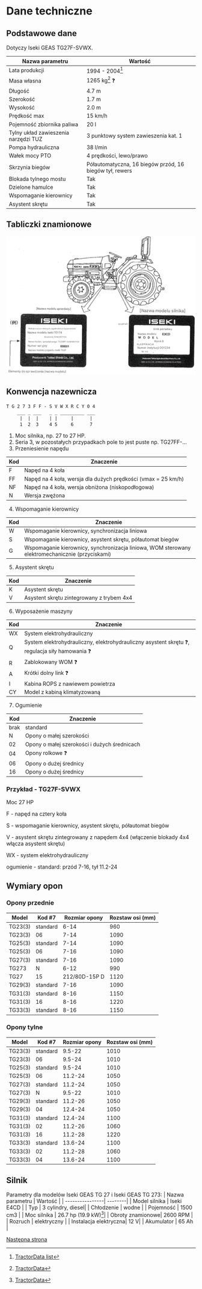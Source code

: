 
# Dane techniczne

## Podstawowe dane 

Dotyczy Iseki GEAS TG27F-SVWX.

| Nazwa parametru | Wartość | 
| --------------- | ------- |
| Lata produkcji | 1994 - 2004[^1]|
| Masa własna | 1265 kg[^2] :question: |
| Długość | 4.7 m |
| Szerokość | 1.7 m |
| Wysokość | 2.0 m |
| Prędkość max | 15 km/h |
| Pojemność zbiornika paliwa | 20 l |
| Tylny układ zawieszenia narzędzi TUZ | 3 punktowy system zawieszenia kat. 1 |
| Pompa hydrauliczna | 38 l/min |
| Wałek mocy PTO | 4 prędkości, lewo/prawo |
| Skrzynia biegów | Półautomatyczna, 16 biegów przód, 16 biegów tył, rewers |
| Blokada tylnego mostu | Tak |
| Dzielone hamulce | Tak |
| Wspomaganie kierownicy | Tak |
| Asystent skrętu | Tak |

## Tabliczki znamionowe

![Lokalizacja tabliczek](../img/01_rys1.png)

## Konwencja nazewnicza

```
T G 2 7 3 F F - S V W X R C Y 0 4
    ___ _ ___   _ _ _________ ___
     |  |  |    | |     |      |
     1  2  3    4 5     6      7 
```
1. Moc silnika, np. 27 to 27 HP.
2. Seria 3, w pozostałych przypadkach pole to jest puste np. TG27FF-...
3. Przeniesienie napędu

| Kod | Znaczenie |
| --- | ----------|
| F | Napęd na 4 koła |
| FF | Napęd na 4 koła, wersja dla dużych prędkości (vmax = 25 km/h) |
| NF | Napęd na 4 koła, wersja obniżona (niskopodłogowa) |
| N | Wersja zwężona |

4. Wspomaganie kierownicy

| Kod | Znaczenie |
| --- | ----------|
| W | Wspomaganie kierownicy, synchronizacja liniowa |
| S | Wspomaganie kierownicy, asystent skrętu, półautomat biegów  |
| G | Wspomaganie kierownicy, synchronizacja liniowa, WOM sterowany elektromechanicznie (przyciskami)|

5. Asystent skrętu

| Kod | Znaczenie |
| --- | ----------|
| K | Asystent skrętu |
| V | Asystent skrętu zintegrowany z trybem 4x4 |

6. Wyposażenie maszyny 

| Kod | Znaczenie |
| --- | ----------|
| WX | System elektrohydrauliczny |
| Q | System elektrohydrauliczny, elektrohydrauliczny asystent skrętu :question:, regulacja siły hamowania :question: |
| R | Zablokowany WOM :question: |
| A | Krótki dolny link :question: |
| I | Kabina ROPS z nawiewem powietrza |
| CY | Model z kabiną klimatyzowaną |

7. Ogumienie

| Kod | Znaczenie |
| --- | ----------|
| brak | standard |
| N | Opony o małej szerokości |
| 02 | Opony o małej szerokości i dużych średnicach |
| 04 | Opony rolkowe :question: |
| 06 | Opony o dużej średnicy |
| 16 | Opony o dużej średnicy |

### Przykład - TG27F-SVWX

Moc 27 HP

F - napęd na cztery koła

S - wspomaganie kierownicy, asystent skrętu, półautomat biegów

V - asystent skrętu zintegrowany z napędem 4x4 (włączenie blokady 4x4 włącza asystent skrętu)

WX - system elektrohydrauliczny

ogumienie - standard: przód 7-16, tył 11.2-24

## Wymiary opon
### Opony przednie
| Model | Kod #7 | Rozmiar opony | Rozstaw osi (mm)|
| ----- | --- | ------------- | ----------------|
| TG23(3) | standard | 6-14 | 960 |
| TG23(3) | 06 | 7-14 | 1090 |
| TG25(3) | standard | 7-14 | 1090 |
| TG25(3) | 06 | 7-16 | 1090 |
| TG27(3) | standard | 7-16 | 1090 |
| TG273 | N | 6-12 | 990 |
| TG27 | 15 | 212/80D-15P D | 1120 |
| TG29(3) | standard | 7-16 | 1090 |
| TG31(3) | standard | 8-16 | 1150 |
| TG31(3) | 16 | 8-16 | 1220 |
| TG33(3) | standard | 8-16 | 1150 |

### Opony tylne
| Model | Kod #7 | Rozmiar opony | Rozstaw osi (mm)|
| ----- | --- | ------------- | ----------------|
| TG23(3) | standard | 9.5-22 | 1010 |
| TG23(3) | 06 | 9.5-24 | 1010 |
| TG25(3) | standard | 9.5-24 | 1010 |
| TG25(3) | 06 | 11.2-24 | 1050 |
| TG27(3) | standard | 11.2-24 | 1050 |
| TG27(3) | N | 9.5-22 | 1010 |
| TG29(3) | standard | 11.2-26 | 1050 |
| TG29(3) | 04 | 12.4-24 | 1050 |
| TG31(3) | standard | 12.4-24 | 1100 |
| TG31(3) | 02 | 11.2-26 | 1060 |
| TG31(3) | 16 | 11.2-28 | 1220 |
| TG33(3) | standard | 13.6-24 | 1100 |
| TG33(3) | 02 | 11.2-28 | 1060 |
| TG33(3) | 04 | 13.6-24 | 1100 |

## Silnik
Parametry dla modelów Iseki GEAS TG 27 i Iseki GEAS TG 273:
| Nazwa parametru | Wartość |
| ----------------| --------|
| Model silnika   | Iseki E4CD |
| Typ             | 3 cylindry, diesel| 
| Chłodzenie      | wodne |
| Pojemność       | 1500 cm3 |
| Moc silnika     | 26.7 hp (19.9 kW)[^2]|
| Obroty znamionowe| 2600 RPM |
| Rozruch         | elektryczny | 
| Instalacja elektryczna| 12 V|
| Akumulator | 65 Ah |

[Następna strona](./02_uwagi_ogolne.md)

[^1]:[TractorData list](https://www.tractordata.com/farm-tractors/tractor-brands/iseki/iseki-tractors.html)
[^2]:[TractorData](https://www.tractordata.com/farm-tractors/009/5/5/9559-iseki-tg273-engine.html)
